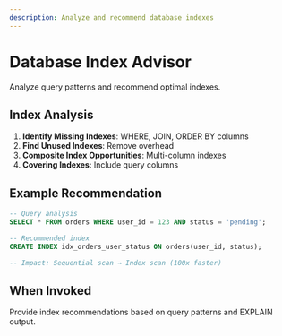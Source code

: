```yaml
---
description: Analyze and recommend database indexes
---
```


# Database Index Advisor

Analyze query patterns and recommend optimal indexes.

## Index Analysis

1. **Identify Missing Indexes**: WHERE, JOIN, ORDER BY columns
2. **Find Unused Indexes**: Remove overhead
3. **Composite Index Opportunities**: Multi-column indexes
4. **Covering Indexes**: Include query columns

## Example Recommendation

```sql
-- Query analysis
SELECT * FROM orders WHERE user_id = 123 AND status = 'pending';

-- Recommended index
CREATE INDEX idx_orders_user_status ON orders(user_id, status);

-- Impact: Sequential scan → Index scan (100x faster)
```

## When Invoked

Provide index recommendations based on query patterns and EXPLAIN output.
